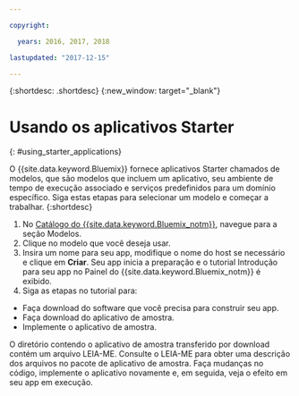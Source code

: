 ```yaml
---

copyright:

  years: 2016, 2017, 2018

lastupdated: "2017-12-15"

---
```


{:shortdesc: .shortdesc}
{:new_window: target="_blank"}


# Usando os aplicativos Starter
{: #using_starter_applications}

O {{site.data.keyword.Bluemix}} fornece aplicativos Starter chamados de modelos, que são modelos que incluem um aplicativo, seu ambiente de tempo de execução associado e serviços predefinidos para um domínio específico. Siga estas etapas para selecionar um modelo e começar a trabalhar.
{:shortdesc}

1. No [Catálogo do {{site.data.keyword.Bluemix_notm}}](https://console.{DomainName}/catalog/),
navegue para a seção Modelos.
2. Clique no modelo que você deseja usar.
3. Insira um nome para seu app, modifique o nome do host se necessário e clique em **Criar**. Seu app inicia a preparação e o tutorial Introdução para seu app no Painel do {{site.data.keyword.Bluemix_notm}} é exibido.
4. Siga as etapas no tutorial para:  
  * Faça download do software que você precisa para construir seu app.
  * Faça download do aplicativo de amostra.
  * Implemente o aplicativo de amostra.

O diretório contendo o aplicativo de amostra transferido por download contém um arquivo LEIA-ME. Consulte o LEIA-ME para obter uma descrição dos arquivos no pacote de aplicativo de amostra. Faça mudanças no código, implemente o aplicativo novamente e, em seguida, veja o efeito em seu app em execução.
